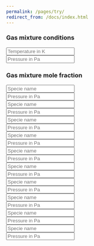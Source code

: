 ```yaml
---
permalink: /pages/try/
redirect_from: /docs/index.html
---
```


<!--<h1 class="text-center">Under construction!!!! - ASALI: Modeling and beyond</h1>
<h3 class="text-center">Web App</h3>-->


<h3 class="text-center">Gas mixture conditions</h3>
<div class="row">
    <div class="col-sm-6 text-center">
        <input type="number" class="form-control" placeholder="Temperature in K" id="T">
    </div>
    <div class="col-sm-6 text-center">
        <input type="number" class="form-control" placeholder="Pressure in Pa" id="P">
    </div>
</div>
<h3 class="text-center">Gas mixture mole fraction</h3>
<div class="row">
    <div class="col-sm-6 text-center">
        <input type="text" class="form-control" placeholder="Specie name" id="n1">
    </div>
    <div class="col-sm-6 text-center">
        <input type="number" class="form-control" placeholder="Pressure in Pa" id="x1">
    </div>
</div>
<div class="row">
    <div class="col-sm-6 text-center">
        <input type="text" class="form-control" placeholder="Specie name" id="n2">
    </div>
    <div class="col-sm-6 text-center">
        <input type="number" class="form-control" placeholder="Pressure in Pa" id="x2">
    </div>
</div>
<div class="row">
    <div class="col-sm-6 text-center">
        <input type="text" class="form-control" placeholder="Specie name" id="n3">
    </div>
    <div class="col-sm-6 text-center">
        <input type="number" class="form-control" placeholder="Pressure in Pa" id="x3">
    </div>
</div>
<div class="row">
    <div class="col-sm-6 text-center">
        <input type="text" class="form-control" placeholder="Specie name" id="n4">
    </div>
    <div class="col-sm-6 text-center">
        <input type="number" class="form-control" placeholder="Pressure in Pa" id="x4">
    </div>
</div>
<div class="row">
    <div class="col-sm-6 text-center">
        <input type="text" class="form-control" placeholder="Specie name" id="n5">
    </div>
    <div class="col-sm-6 text-center">
        <input type="number" class="form-control" placeholder="Pressure in Pa" id="x5">
    </div>
</div>
<div class="row">
    <div class="col-sm-6 text-center">
        <input type="text" class="form-control" placeholder="Specie name" id="n6">
    </div>
    <div class="col-sm-6 text-center">
        <input type="number" class="form-control" placeholder="Pressure in Pa" id="x6">
    </div>
</div>
<div class="row">
    <div class="col-sm-6 text-center">
        <input type="text" class="form-control" placeholder="Specie name" id="n7">
    </div>
    <div class="col-sm-6 text-center">
        <input type="number" class="form-control" placeholder="Pressure in Pa" id="x7">
    </div>
</div>
<div class="row">
    <div class="col-sm-6 text-center">
        <input type="text" class="form-control" placeholder="Specie name" id="n8">
    </div>
    <div class="col-sm-6 text-center">
        <input type="number" class="form-control" placeholder="Pressure in Pa" id="x8">
    </div>
</div>
<div class="row">
    <div class="col-sm-6 text-center">
        <input type="text" class="form-control" placeholder="Specie name" id="n9">
    </div>
    <div class="col-sm-6 text-center">
        <input type="number" class="form-control" placeholder="Pressure in Pa" id="x9">
    </div>
</div>
<div class="row">
    <div class="col-sm-6 text-center">
        <input type="text" class="form-control" placeholder="Specie name" id="n10">
    </div>
    <div class="col-sm-6 text-center">
        <input type="number" class="form-control" placeholder="Pressure in Pa" id="x10">
    </div>
</div>

